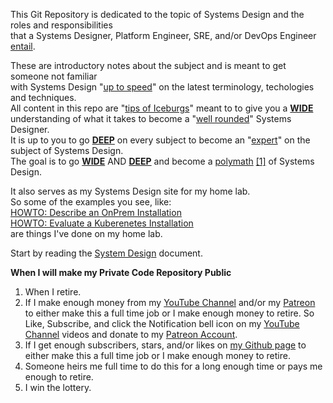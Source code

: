 This Git Repository is dedicated to the topic of Systems Design
and the roles and responsibilities<br> 
that a Systems Designer, Platform Engineer, SRE, and/or DevOps Engineer [entail](https://dictionary.cambridge.org/us/dictionary/english/entail).

These are introductory notes about the subject and is meant to get someone not familiar<br> 
with Systems Design "[up to speed](https://dictionary.cambridge.org/us/dictionary/english/up-to-speed)" on the latest terminology, techologies and techniques.<br>
All content in this repo are "[tips of Iceburgs](https://dictionary.cambridge.org/us/dictionary/english/tip-of-the-iceberg?q=the+tip+of+the+iceberg)" meant to to give you a [**WIDE**](https://github.com/Paul-J-Company/Systems-Design/blob/main/Systems-Design-Theory-and-Concepts.md#concept-of-broad-and-deep-learning)<br>
understanding of what it takes to become a "[well rounded](https://dictionary.cambridge.org/us/dictionary/english/well-rounded)" Systems Designer.<br>
It is up to you to go [**DEEP**](https://github.com/Paul-J-Company/Systems-Design/blob/main/Systems-Design-Theory-and-Concepts.md#concept-of-broad-and-deep-learning) on every subject to become an "[expert](https://dictionary.cambridge.org/us/dictionary/english/expert)" on the subject of Systems Design.<br>
The goal is to go [**WIDE**](https://github.com/Paul-J-Company/Systems-Design/blob/main/Systems-Design-Theory-and-Concepts.md#concept-of-broad-and-deep-learning) AND [**DEEP**](https://github.com/Paul-J-Company/Systems-Design/blob/main/Systems-Design-Theory-and-Concepts.md#concept-of-broad-and-deep-learning) and become a [polymath](https://dictionary.cambridge.org/us/dictionary/english/polymath) [[1]](https://en.wikipedia.org/wiki/Polymath) of Systems Design.<br>


It also serves as my Systems Design site for my home lab.<br>
So some of the examples you see, like:<br>
[HOWTO: Describe an OnPrem Installation]()<br>
[HOWTO: Evaluate a Kuberenetes Installation]()<br>
are things I've done on my home lab.

Start by reading the [System Design](https://github.com/Paul-J-Company/Systems-Design/blob/main/Systems-Design.md) document.<br>


**When I will make my Private Code Repository Public**
1) When I retire.<br>
2) If I make enough money from my [YouTube Channel](https://www.youtube.com/@PaulJCompany) and/or my [Patreon](https://www.patreon.com/SystemsDesign) to either make this a full time job or I make enough money to retire. So Like, Subscribe, and click the Notification bell icon on my [YouTube Channel](https://www.youtube.com/@PaulJCompany) videos and donate to my [Patreon Account]().<br>
3) If I get enough subscribers, stars, and/or likes on [my Github page](https://github.com/Paul-J-Company/Systems-Design/edit/main/README.md) to either make this a full time job or I make enough money to retire.<br>
4) Someone heirs me full time to do this for a long enough time or pays me enough to retire.
5) I win the lottery.

